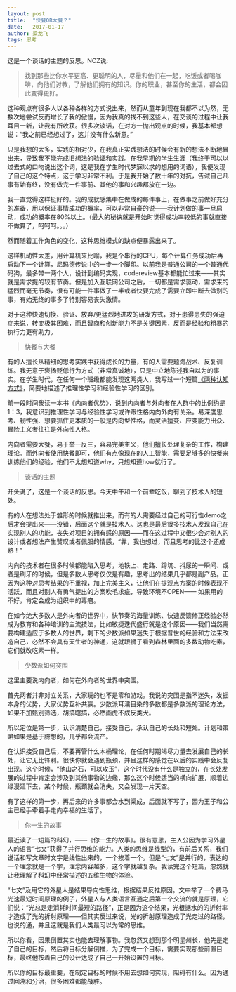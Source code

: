 ```yaml
---
layout: post
title:  "快餐OR大餐？"
date:   2017-01-17
author: 梁龙飞
tags: 思考
---
```


这是一个谈话的主题的反思。NCZ说:

> 找到那些比你水平更高、更聪明的人，尽量和他们在一起，吃饭或者喝咖啡，向他们讨教，了解他们拥有的知识。你的职业，甚至你的生活，都会因此变得更好。

这种观点有很多人以各种各样的方式说出来，然而从童年到现在我都不以为然，无数次地尝试反而增长了我的傲慢，因为我真的找不到这些人，在交谈的过程中让我耳目一新，让我有所收获。很多次谈话，在对方一抛出观点的时候，我基本都想说：“我之前已经想过了，这并没有什么新意。”

只是我想的太多，实践的相对少，在我真正实践想法的时候会有新的想法不断地冒出来，导致我不能完成旧想法的验证和实践。在我早期的学生生涯（我终于可以以过去式的口吻说出这个词，这是我在学生时代梦寐以求的想用的词语），我便发现了自己的这个特点，这于学习非常不利。于是我开始了数十年的对抗，告诫自己凡事有始有终，没有做完一件事前、其他的事和兴趣都放在一边。

我一直觉得这样挺好的。我的成就感集中在做成的每件事上，在做事之前做好充分的准备，用以保证事情成功的概率，可以非常自豪的说——我计划做的事一旦启动，成功的概率在80%以上。（最大的秘诀就是开始时觉得成功率较低的事就直接不做算了，呵呵呵。。。）

然而随着工作角色的变化，这种思维模式的缺点便暴露出来了。

这样机动性太差，用计算机来比喻，我是个串行的CPU，每个计算任务成功后再启动下一个计算，尼玛德传说中的一步一个脚印。以前我是普通公司的一个普通代码狗，最多带一两个人，设计到编码实现，codereview基本都能忙过来——其实就是需求提的较有节奏。但是加入互联网公司之后，一切都是需求驱动，需求来的猛烈而毫无节奏，很有可能一件事做了一半或者快要完成了需要立即中断去做别的事，有始无终的事多了特别容易丧失激情。

对于这种快速切换、验证、放弃/更猛烈地进攻的研发方式，对于患得患失的强迫症来说，转变极其困难，而且智商和创新能力不是关键因素，反而是经验和粗暴的执行力更有助力。

> 快餐与大餐

有的人擅长从精细的思考实践中获得成长的力量，有的人需要题海战术、反复训练。我无意于褒扬贬低行为方式（非常真诚地），只是中立地陈述我自以为的事实。在学生时代，在任何一个班级都能发现这两类人，我写过一个短篇[《两种认知方式》](/2016/07/06/two-tyle-of-learning.html)，简要地描述了推理性学习和经验性学习的区别。

前一段时间我读一本书《内向者优势》，说到内向者与外向者在人群中的比例约是1：3，我意识到推理性学习与经验性学习或许跟性格内向外向有关系。易深度思考、韧性强、想要抓住更本质的一般是内向型性格，而灵活擅变、应变能力出众、冒险主义者往往是外向性人格。

内向者需要大餐，易于举一反三，容易完美主义，他们擅长处理复杂的工作，构建理论。而外向者使用快餐即可，他们有点像现在的人工智能，需要足够多的快餐来训练他们的经验，他们不太想知道why，只想知道how就行了。

> 谈话的主题

开头说了，这是一个谈话的反思。今天中午和一个前辈吃饭，聊到了技术人的短处。

有的人在想法处于雏形的时候就推出来，而有的人需要经过自己的可行性demo之后才会提出来——没错，后面这个就是技术人。这也是最后很多技术人发现自己在实现别人的功能，丧失对项目的拥有感的原因——而在这过程中又很少会对别人的设计或者想法产生赞叹或者佩服的情感，“靠，我也想过，而且思考的比这个还成熟！”

内向的技术者在很多时候都能陷入思考，地铁上、走路、蹲坑、抖尿的一瞬间、或者是刷牙的时候，但是多数人思考仅仅是有趣，思考出的结果几乎都是副产品。正因为这种对思考结果的不重视，加上完美主义，让他们在提观点方案的时候表现不活跃，而且对别人有勇气提出的方案吹毛求疵，导致环境不OPEN—— 如果用的不好，肯定会成为组织中的毒瘤。

在如今绝大多数人是外向者的世界中，快节奏的海量训练、快速反馈修正经验必然成为教育和各种培训的主流技法，比如敏捷迭代盛行就是这个原因——我们当然需要构建适应于多数人的世界，剩下的少数派如果迷失于根据普世的经验和方法来改造自己，必然不会具有天生者的神通，这就跟狮子看到森林里面的多数动物吃素，它们就改吃素一样。

> 少数派如何突围

这里主要说内向者，如何在外向者的世界中突围。

首先两者并非对立关系，大家玩的也不是零和游戏。我说的突围是指不迷失，发掘本身的优势，大家优势互补共赢。少数派耳濡目染的多数都是多数派的理论方法，如果不加甄别筛选，胡搞瞎搞，必然画虎不成反类犬。

所以定位是第一步，认识清楚自己，接受自己，承认自己的长处和短处。计划和策略如果是基于臆想的，几乎都会流产。

在认识接受自己后，不要再管什么木桶理论，在任何时期竭尽力量去发展自己的长处，让它无比锋利。很快你就会遇到瓶颈，并且这样的感觉在以后的实践中会反复出现。这个时候，“他山之石，可以攻玉”，这个时代没有什么是独立的，在长处发展的过程中肯定会涉及到其他事物的边缘，那么这个时候适当的横向扩展，顺着边缘漫延下去，某个时候，瓶颈就会消失，又会发现一片天空。

有了这样的第一步，再后来的许多事都会水到渠成，后面就不写了，因为王子和公主已经手牵着手走向幸福的生活了。

> 你一生的故事

最近读了一短篇的科幻，——《你一生的故事》。很有意思，主人公因为学习外星人的语言“七文”获得了并行思维的能力。人类的思维是线型的，有前后关系，我们说话和写文章时文字是线性出来的，一个挨着一个。但是“七文”是并行的，表达的一个理念就是一个字，理念内容越多，这个字就越复杂。我读完这个短篇，忽然就让我理解了科幻中经常描述的五维生物的体验。

“七文”及用它的外星人是结果导向性思维，根据结果反推原因。文中举了一个费马光速最短时间原理的例子，外星人与人类语言互通之后第一个交流的就是原理，它们说：“光总是走消耗时间最短的路径”，正是因为这个结果，光根据水的的折射率才造成了光的折射原理——但其实反过来说，光的折射原理造成了光走过的路径，也说的通，并且这就是我们人类最习以为常的思维。

所以你看，因果倒置其实也能去理解事物。我忽然又想到那个明星州长，他先是定了自己的目标，然后将目标分解倒推，为了完成一个目标，需要实现那些前置目标，最终他按着自己的设计达成了自己一开始设置的目标。

所以你的目标最重要，在制定目标的时候不用去想如何实现，阻碍有什么。因为通过回溯和分治，很多困难都能战胜。









